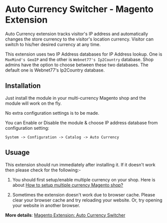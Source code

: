 Auto Currency Switcher - Magento Extension
======================

Auto Currency extension tracks visitor's IP address and automatically changes the store currency to the visitor's location currency. Visitor can switch to his/her desired currency at any time.

This extension uses two IP Address databases for IP Address lookup. One is `MaxMind's GeoIP` and the other is `Webnet77's Ip2Country` database. Shop admins have the option to choose between these two databases. The default one is Webnet77's Ip2Country database.

## Installation ##

Just install the module in your multi-currency Magento shop and the module will work on the fly. 

No extra configuration settings is to be made. 

You can Enable or Disable the module & choose IP address database from configuration setting:

`System -> Configuration -> Catalog -> Auto Currency`

## Usuage ##

This extension should run immediately after installing it. If it doesn't work then please check for the following:-

1) You should first setup/enable multiple currency on your shop. Here is about [How to setup multiple currency Magento shop?](http://blog.chapagain.com.np/magento-setup-multiple-currency-shop/)

2) Sometimes the extension doesn't work due to browser cache. Please clear your browser cache and try reloading your website. Or, try opening your website in another browser.

**More details**: [Magento Extension: Auto Currency Switcher](http://blog.chapagain.com.np/magento-extension-auto-currency-switcher-free/)
